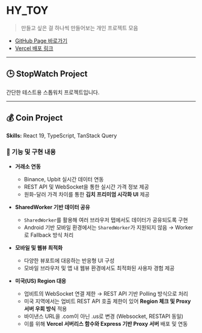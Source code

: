# HY_TOY

> 만들고 싶은 걸 하나씩 만들어보는 개인 프로젝트 모음

- [GitHub Page 바로가기](https://hakyoonkim2.github.io/hy_toy/)
- [Vercel 배포 링크](https://hy-toy.vercel.app/)

---

## 🕒 StopWatch Project

간단한 테스트용 스톱워치 프로젝트입니다.

---

## 💰 Coin Project

**Skills:** React 19, TypeScript, TanStack Query

### 🔧 기능 및 구현 내용

- **거래소 연동**

  - Binance, Upbit 실시간 데이터 연동
  - REST API 및 WebSocket을 통한 실시간 가격 정보 제공
  - 원화-달러 가격 차이를 통한 **김치 프리미엄 시각화 UI** 제공

- **SharedWorker 기반 데이터 공유**

  - `SharedWorker`를 활용해 여러 브라우저 탭에서도 데이터가 공유되도록 구현
  - Android 기반 모바일 환경에서는 `SharedWorker`가 지원되지 않음 → Worker로 Fallback 방식 처리

- **모바일 및 웹뷰 최적화**

  - 다양한 뷰포트에 대응하는 반응형 UI 구성
  - 모바일 브라우저 및 앱 내 웹뷰 환경에서도 최적화된 사용자 경험 제공

- **미국(US) Region 대응**
  - 업비트의 WebSocket 연결 제한 → REST API 기반 Polling 방식으로 처리
  - 미국 지역에서는 업비트 REST API 호출 제한이 있어 **Region 체크 및 Proxy 서버 우회 방식** 적용
  - 바이낸스 URL을 .com이 아닌 .us로 변경 (Websocket, RESTAPI 동일)
  - 이를 위해 **Vercel 서버리스 함수와 Express 기반 Proxy 서버** 배포 및 연동
